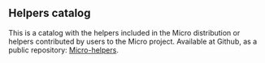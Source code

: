 ## Helpers catalog

This is a catalog with the helpers included in the Micro distribution or helpers contributed by users to the Micro project. Available at Github, as a public repository:  [Micro-helpers](https://github.com/florinpatrascu/micro-helpers).
